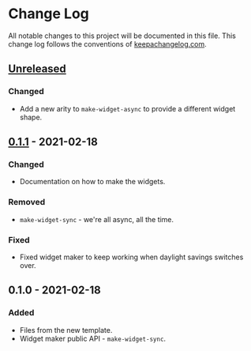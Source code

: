 # Change Log
All notable changes to this project will be documented in this file. This change log follows the conventions of [keepachangelog.com](http://keepachangelog.com/).

## [Unreleased]
### Changed
- Add a new arity to `make-widget-async` to provide a different widget shape.

## [0.1.1] - 2021-02-18
### Changed
- Documentation on how to make the widgets.

### Removed
- `make-widget-sync` - we're all async, all the time.

### Fixed
- Fixed widget maker to keep working when daylight savings switches over.

## 0.1.0 - 2021-02-18
### Added
- Files from the new template.
- Widget maker public API - `make-widget-sync`.

[Unreleased]: https://github.com/your-name/funicular/compare/0.1.1...HEAD
[0.1.1]: https://github.com/your-name/funicular/compare/0.1.0...0.1.1
